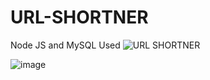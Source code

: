 # URL-SHORTNER
Node JS and MySQL Used
![URL SHORTNER](https://user-images.githubusercontent.com/118171405/210404619-ce9e120c-910d-4ba6-a7e7-014ee151f6ae.png)

![image](https://user-images.githubusercontent.com/118171405/210403964-dbd8bda5-0069-41c3-8266-d9cb51d9fce4.png)
